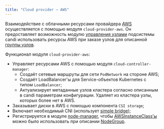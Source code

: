 ```yaml
---
title: "Cloud provider — AWS"
---
```


Взаимодействие с облачными ресурсами провайдера [AWS](https://aws.amazon.com/) осуществляется с помощью модуля `cloud-provider-aws`. Он предоставляет возможность модулю [управления узлами](../../modules/040-node-manager/) подсистемы candi использовать ресурсы AWS при заказе узлов для описанной [группы узлов](../../modules/040-node-manager/cr.html#nodegroup).

Функционал модуля `cloud-provider-aws`:
- Управляет ресурсами AWS с помощью модуля `cloud-controller-manager`:
    * Создаёт сетевые маршруты для сети `PodNetwork` на стороне AWS;
    * Создаёт LoadBalancer'ы для Service-объектов Kubernetes с типом `LoadBalancer`;
    * Актуализирует метаданные узлов кластера согласно описанным в candi параметрам конфигурации. Удаляет из кластера узлы, которых более нет в AWS.
- Заказывает диски в AWS с помощью компонента `CSI storage`;
- Включает необходимый CNI (использует [simple bridge](../../modules/035-cni-simple-bridge/));
- Регистрируется в модуле [node-manager](../../modules/040-node-manager/), чтобы [AWSInstanceClass'ы](cr.html#awsinstanceclass) можно было использовать при описании [NodeGroup](../../modules/040-node-manager/cr.html#nodegroup).

